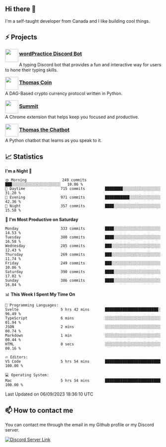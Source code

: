 <h2>Hi there 👋</h2>

<p>I'm a self-taught developer from Canada and I like building cool things.</p>

<h2>⚡ Projects</h2>

<img align="left" src="https://i.imgur.com/BIzs17V.png" width="42" height="42" />
<h3><a target="_blank" href="https://wordpractice.principle.sh/">wordPractice Discord Bot</a></h3>
<p>A typing Discord bot that provides a fun and interactive way for users to hone their typing skills.</p>

<img align="left" src="https://i.imgur.com/4FdQpgN.png" width="42" height="42" />
<h3><a href="https://github.com/principle105/thomas-coin">Thomas Coin</a></h3>
<p>A DAG-Based crypto currency protocol written in Python.</p>

<img align="left" src="https://i.imgur.com/Ly8Atho.png" width="42" height="42" />
<h3><a href="https://summit.sh/">Summit</a></h3>
<p>A Chrome extension that helps keep you focused and productive.</p>

<img align="left" src="https://i.imgur.com/hA9YF2s.png" width="42" height="42" />
<h3><a href="https://github.com/principle105/thomasthechatbot">Thomas the Chatbot</a></h3>
<p>A Python chatbot that learns as you speak to it.</p>

<h2>📈 Statistics</h2>

<!--START_SECTION:waka-->
**I'm a Night 🦉** 

```text
🌞 Morning                249 commits         ███░░░░░░░░░░░░░░░░░░░░░░   10.86 % 
🌆 Daytime                715 commits         ████████░░░░░░░░░░░░░░░░░   31.20 % 
🌃 Evening                971 commits         ███████████░░░░░░░░░░░░░░   42.36 % 
🌙 Night                  357 commits         ████░░░░░░░░░░░░░░░░░░░░░   15.58 % 
```
📅 **I'm Most Productive on Saturday** 

```text
Monday                   333 commits         ████░░░░░░░░░░░░░░░░░░░░░   14.53 % 
Tuesday                  380 commits         ████░░░░░░░░░░░░░░░░░░░░░   16.58 % 
Wednesday                285 commits         ███░░░░░░░░░░░░░░░░░░░░░░   12.43 % 
Thursday                 269 commits         ███░░░░░░░░░░░░░░░░░░░░░░   11.74 % 
Friday                   249 commits         ███░░░░░░░░░░░░░░░░░░░░░░   10.86 % 
Saturday                 390 commits         ████░░░░░░░░░░░░░░░░░░░░░   17.02 % 
Sunday                   386 commits         ████░░░░░░░░░░░░░░░░░░░░░   16.84 % 
```


📊 **This Week I Spent My Time On** 

```text
💬 Programming Languages: 
Svelte                   5 hrs 42 mins       ████████████████████████░   96.49 % 
TypeScript               6 mins              ░░░░░░░░░░░░░░░░░░░░░░░░░   01.94 % 
JSON                     2 mins              ░░░░░░░░░░░░░░░░░░░░░░░░░   00.74 % 
Markdown                 1 min               ░░░░░░░░░░░░░░░░░░░░░░░░░   00.44 % 
HTML                     0 secs              ░░░░░░░░░░░░░░░░░░░░░░░░░   00.16 % 

🔥 Editors: 
VS Code                  5 hrs 54 mins       █████████████████████████   100.00 % 

💻 Operating System: 
Mac                      5 hrs 54 mins       █████████████████████████   100.00 % 
```


 Last Updated on 06/09/2023 18:36:10 UTC
<!--END_SECTION:waka-->

<h2>📫 How to contact me</h2>

You can contact me through the email in my Github profile or my Discord server.

[![Discord Server Link](https://dcbadge.vercel.app/api/server/DHnk46C)](https://discord.gg/DHnk46C)

